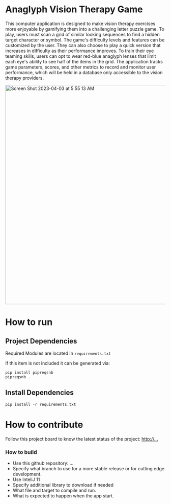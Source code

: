 # Anaglyph Vision Therapy Game

This computer application is designed to make vision therapy exercises more enjoyable by gamifying them into a challenging letter puzzle game. To play, users must scan a grid of similar looking sequences to find a hidden target character or symbol. The game's difficulty levels and features can be customized by the user. They can also choose to play a quick version that increases in difficulty as their performance improves. To train their eye teaming skills, users can opt to wear red-blue anaglyph lenses that limit each eye's ability to see half of the items in the grid. The application tracks game parameters, scores, and other metrics to record and monitor user performance, which will be held in a database only accessible to the vision therapy providers.  
  
<img width="686" alt="Screen Shot 2023-04-03 at 5 55 13 AM" src="https://user-images.githubusercontent.com/123909507/229476595-070cdf54-3ca2-468e-a8db-2b42ad4ebb93.png">

# How to run
## Project Dependencies

Required Modules are located in `requirements.txt`

If this item is not included it can be generated via:

```shell
pip install pipreqsnb
pipreqsnb .
```
## Install Dependencies

```
pip install -r requirements.txt
```

# How to contribute
Follow this project board to know the latest status of the project: [http://...]([http://...])  

### How to build
- Use this github repository: ... 
- Specify what branch to use for a more stable release or for cutting edge development.  
- Use InteliJ 11
- Specify additional library to download if needed 
- What file and target to compile and run. 
- What is expected to happen when the app start. 
